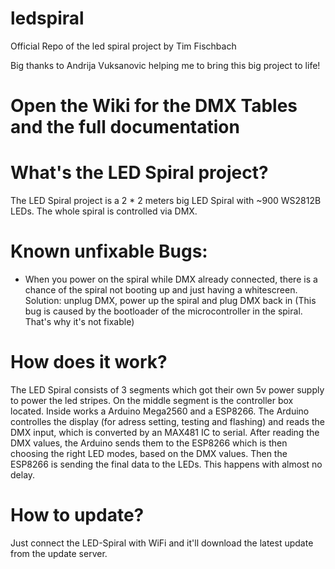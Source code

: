 # ledspiral

Official Repo of the led spiral project by Tim Fischbach

Big thanks to Andrija Vuksanovic helping me to bring this big project to life!

# Open the Wiki for the DMX Tables and the full documentation

# What's the LED Spiral project?
The LED Spiral project is a 2 * 2 meters big LED Spiral with ~900 WS2812B LEDs. The whole spiral is controlled via DMX.

# Known unfixable Bugs:
- When you power on the spiral while DMX already connected, there is a chance of the spiral not booting up and just having a whitescreen.
  Solution: unplug DMX, power up the spiral and plug DMX back in
(This bug is caused by the bootloader of the microcontroller in the spiral. That's why it's not fixable)
  
# How does it work?
The LED Spiral consists of 3 segments which got their own 5v power supply to power the led stripes. On the middle segment is the controller box located. Inside works a Arduino Mega2560 and a ESP8266. The Arduino controlles the display (for adress setting, testing and flashing) and reads the DMX input, which is converted by an MAX481 IC to serial. After reading the DMX values, the Arduino sends them to the ESP8266 which is then choosing the right LED modes, based on the DMX values. Then the ESP8266 is sending the final data to the LEDs. This happens with almost no delay.

# How to update?
Just connect the LED-Spiral with WiFi and it'll download the latest update from the update server.

